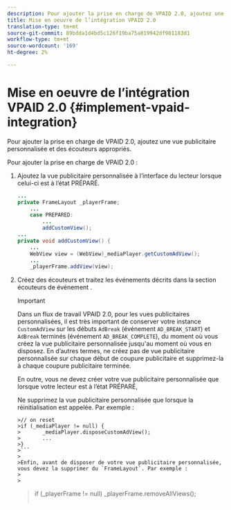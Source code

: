 ```yaml
---
description: Pour ajouter la prise en charge de VPAID 2.0, ajoutez une vue publicitaire personnalisée et des écouteurs appropriés.
title: Mise en oeuvre de l’intégration VPAID 2.0
translation-type: tm+mt
source-git-commit: 89bdda1d4bd5c126f19ba75a819942df901183d1
workflow-type: tm+mt
source-wordcount: '169'
ht-degree: 2%

---
```



# Mise en oeuvre de l’intégration VPAID 2.0 {#implement-vpaid-integration}

Pour ajouter la prise en charge de VPAID 2.0, ajoutez une vue publicitaire personnalisée et des écouteurs appropriés.

Pour ajouter la prise en charge de VPAID 2.0 :

1. Ajoutez la vue publicitaire personnalisée à l’interface du lecteur lorsque celui-ci est à l’état PRÉPARÉ.

   ```java
   ... 
   private FrameLayout _playerFrame; 
       ... 
       case PREPARED: 
           ... 
           addCustomView(); 
   ... 
   private void addCustomView() { 
       ... 
       WebView view = (WebView)_mediaPlayer.getCustomAdView(); 
       ... 
       _playerFrame.addView(view);
   ```

1. Créez des écouteurs et traitez les événements décrits dans la section écouteurs de événement .

   >[!IMPORTANT]
   >
   >Dans un flux de travail VPAID 2.0, pour les vues publicitaires personnalisées, il est très important de conserver votre instance `CustomAdView` sur les débuts `AdBreak` (événement `AD_BREAK_START`) et `AdBreak` terminés (événement `AD_BREAK_COMPLETE`), du moment où vous créez la vue publicitaire personnalisée jusqu&#39;au moment où vous en disposez. En d’autres termes, ne créez pas de vue publicitaire personnalisée sur chaque début de coupure publicitaire et supprimez-la à chaque coupure publicitaire terminée.
   >
   >
   >En outre, vous ne devez créer votre vue publicitaire personnalisée que lorsque votre lecteur est à l’état PRÉPARÉ,
   >
   >
   >Ne supprimez la vue publicitaire personnalisée que lorsque la réinitialisation est appelée. Par exemple :
   >
   >
   ```
   >// on reset 
   >if (_mediaPlayer != null) { 
   >       _mediaPlayer.disposeCustomAdView(); 
   >       ... 
   >} 
   >```
   >
   >Enfin, avant de disposer de votre vue publicitaire personnalisée, vous devez la supprimer du `FrameLayout`. Par exemple :
   >
   >
   ```
   >if (_playerFrame != null) 
   >       _playerFrame.removeAllViews(); 
   >```
